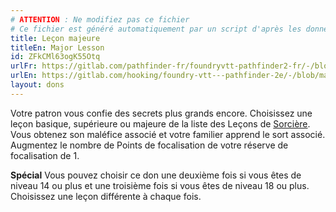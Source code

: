 ```yaml
---
# ATTENTION : Ne modifiez pas ce fichier
# Ce fichier est généré automatiquement par un script d'après les données du module Foundry VTT officiel et de sa traduction
title: Leçon majeure
titleEn: Major Lesson
id: ZFkCMl63ogK55Otq
urlFr: https://gitlab.com/pathfinder-fr/foundryvtt-pathfinder2-fr/-/blob/master/data/feats/ZFkCMl63ogK55Otq.htm
urlEn: https://gitlab.com/hooking/foundry-vtt---pathfinder-2e/-/blob/master/packs/data/feats.db/major-lesson.json
layout: dons
---
```

Votre patron vous confie des secrets plus grands encore. Choisissez une leçon basique, supérieure ou majeure de la liste des Leçons de [Sorcière](../capacité-classe/leçons-de-sorcière.html). Vous obtenez son maléfice associé et votre familier apprend le sort associé. Augmentez le nombre de Points de focalisation de votre réserve de focalisation de 1.

**Spécial** Vous pouvez choisir ce don une deuxième fois si vous êtes de niveau 14 ou plus et une troisième fois si vous êtes de niveau 18 ou plus. Choisissez une leçon différente à chaque fois.
